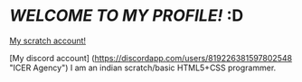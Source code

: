 # **_WELCOME TO MY PROFILE!_** :D
[My scratch account!](https://scratch.mit.edu/users/MarsianScratcher/ "Marsian Scratcher")

[My discord account] (https://discordapp.com/users/819226381597802548 "ICER Agency")
I am an indian scratch/basic HTML5+CSS programmer.
